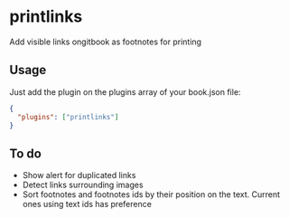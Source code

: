 printlinks
==========
Add visible links ongitbook as footnotes for printing

Usage
-----

Just add the plugin on the plugins array of your book.json file:

```json
{
  "plugins": ["printlinks"]
}
```

To do
-----

* Show alert for duplicated links
* Detect links surrounding images
* Sort footnotes and footnotes ids by their position on the text. Current ones
  using text ids has preference
